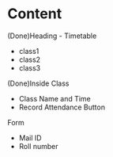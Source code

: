 # Content

(Done)Heading - Timetable

- class1 
- class2
- class3

(Done)Inside Class

- Class Name and Time
- Record Attendance Button


Form 

- Mail ID
- Roll number
